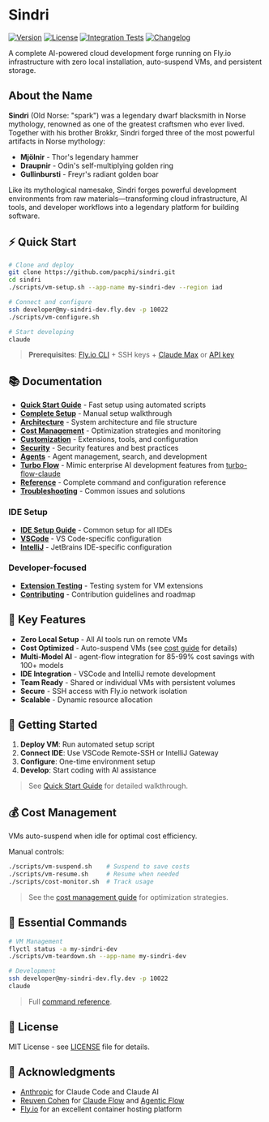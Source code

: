 # Sindri

[![Version](https://img.shields.io/github/v/release/pacphi/sindri?include_prereleases)](https://github.com/pacphi/sindri/releases)
[![License](https://img.shields.io/github/license/pacphi/sindri)](LICENSE)
[![Integration Tests](https://github.com/pacphi/sindri/actions/workflows/integration.yml/badge.svg)](https://github.com/pacphi/sindri/actions/workflows/integration.yml)
[![Changelog](https://img.shields.io/badge/changelog-latest-blue)](CHANGELOG.md)

A complete AI-powered cloud development forge running on Fly.io infrastructure with zero local installation, auto-suspend VMs, and persistent storage.

## About the Name

**Sindri** (Old Norse: "spark") was a legendary dwarf blacksmith in Norse mythology, renowned as one of the greatest craftsmen who ever lived. Together with his brother Brokkr, Sindri forged three of the most powerful artifacts in Norse mythology:

- **Mjölnir** - Thor's legendary hammer
- **Draupnir** - Odin's self-multiplying golden ring
- **Gullinbursti** - Freyr's radiant golden boar

Like its mythological namesake, Sindri forges powerful development environments from raw materials—transforming cloud infrastructure, AI tools, and developer workflows into a legendary platform for building software.

## ⚡ Quick Start

```bash
# Clone and deploy
git clone https://github.com/pacphi/sindri.git
cd sindri
./scripts/vm-setup.sh --app-name my-sindri-dev --region iad

# Connect and configure
ssh developer@my-sindri-dev.fly.dev -p 10022
./scripts/vm-configure.sh

# Start developing
claude
```

> **Prerequisites**: [Fly.io CLI](https://fly.io/docs/flyctl/install/) + SSH keys +
[Claude Max](https://www.anthropic.com/max) or [API key](https://console.anthropic.com/settings/keys)

## 📚 Documentation

- **[Quick Start Guide](docs/QUICKSTART.md)** - Fast setup using automated scripts
- **[Complete Setup](docs/SETUP.md)** - Manual setup walkthrough
- **[Architecture](docs/ARCHITECTURE.md)** - System architecture and file structure
- **[Cost Management](docs/COST_MANAGEMENT.md)** - Optimization strategies and monitoring
- **[Customization](docs/CUSTOMIZATION.md)** - Extensions, tools, and configuration
- **[Security](docs/SECURITY.md)** - Security features and best practices
- **[Agents](docs/AGENTS.md)** - Agent management, search, and development
- **[Turbo Flow](docs/TURBO_FLOW.md)** - Mimic enterprise AI development features from [turbo-flow-claude](https://github.com/marcuspat/turbo-flow-claude)
- **[Reference](docs/REFERENCE.md)** - Complete command and configuration reference
- **[Troubleshooting](docs/TROUBLESHOOTING.md)** - Common issues and solutions

### IDE Setup

- **[IDE Setup Guide](docs/IDE_SETUP.md)** - Common setup for all IDEs
- **[VSCode](docs/VSCODE.md)** - VS Code-specific configuration
- **[IntelliJ](docs/INTELLIJ.md)** - JetBrains IDE-specific configuration

### Developer-focused

- **[Extension Testing](docs/EXTENSION_TESTING.md)** - Testing system for VM extensions
- **[Contributing](docs/CONTRIBUTING.md)** - Contribution guidelines and roadmap

## 🌟 Key Features

- **Zero Local Setup** - All AI tools run on remote VMs
- **Cost Optimized** - Auto-suspend VMs (see [cost guide](docs/COST_MANAGEMENT.md) for details)
- **Multi-Model AI** - agent-flow integration for 85-99% cost savings with 100+ models
- **IDE Integration** - VSCode and IntelliJ remote development
- **Team Ready** - Shared or individual VMs with persistent volumes
- **Secure** - SSH access with Fly.io network isolation
- **Scalable** - Dynamic resource allocation

## 🚀 Getting Started

1. **Deploy VM**: Run automated setup script
2. **Connect IDE**: Use VSCode Remote-SSH or IntelliJ Gateway
3. **Configure**: One-time environment setup
4. **Develop**: Start coding with AI assistance

> See [Quick Start Guide](docs/QUICKSTART.md) for detailed walkthrough.

## 💰 Cost Management

VMs auto-suspend when idle for optimal cost efficiency.

Manual controls:

```bash
./scripts/vm-suspend.sh    # Suspend to save costs
./scripts/vm-resume.sh     # Resume when needed
./scripts/cost-monitor.sh  # Track usage
```

> See the [cost management guide](docs/COST_MANAGEMENT.md) for optimization strategies.

## 🔧 Essential Commands

```bash
# VM Management
flyctl status -a my-sindri-dev
./scripts/vm-teardown.sh --app-name my-sindri-dev

# Development
ssh developer@my-sindri-dev.fly.dev -p 10022
claude
```

> Full [command reference](docs/REFERENCE.md).

## 📄 License

MIT License - see [LICENSE](LICENSE) file for details.

## 🙏 Acknowledgments

- [Anthropic](https://www.anthropic.com/) for Claude Code and Claude AI
- [Reuven Cohen](https://www.linkedin.com/in/reuvencohen/) for [Claude Flow](https://github.com/ruvnet/claude-flow) and
  [Agentic Flow](https://github.com/ruvnet/agentic-flow)
- [Fly.io](https://fly.io/) for an excellent container hosting platform
